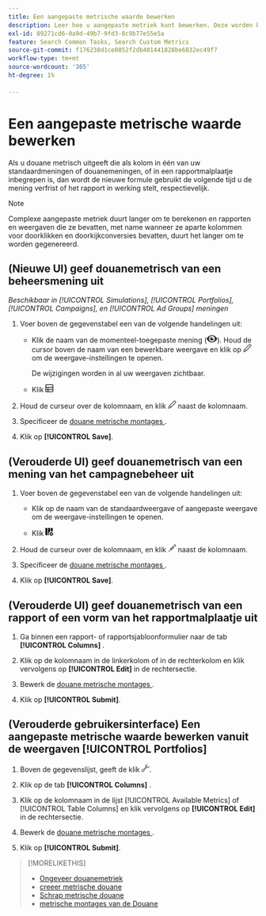```yaml
---
title: Een aangepaste metrische waarde bewerken
description: Leer hoe u aangepaste metriek kunt bewerken. Deze worden berekend op basis van standaardmeetwaarden.
exl-id: 89271cd6-0a9d-49b7-9fd3-8c9b77e55e5a
feature: Search Common Tasks, Search Custom Metrics
source-git-commit: f176238d1ce0852f2db401441828be6832ec49f7
workflow-type: tm+mt
source-wordcount: '365'
ht-degree: 1%

---
```


# Een aangepaste metrische waarde bewerken

Als u douane metrisch uitgeeft die als kolom in één van uw standaardmeningen of douanemeningen, of in een rapportmalplaatje inbegrepen is, dan wordt de nieuwe formule gebruikt de volgende tijd u de mening verfrist of het rapport in werking stelt, respectievelijk.

>[!NOTE]
>
>Complexe aangepaste metriek duurt langer om te berekenen en rapporten en weergaven die ze bevatten, met name wanneer ze aparte kolommen voor doorklikken en doorkijkconversies bevatten, duurt het langer om te worden gegenereerd.

## (Nieuwe UI) geef douanemetrisch van een beheersmening uit

*Beschikbaar in [!UICONTROL Simulations], [!UICONTROL Portfolios], [!UICONTROL Campaigns], en [!UICONTROL Ad Groups] meningen*

1. Voer boven de gegevenstabel een van de volgende handelingen uit:

   * Klik de naam van de momenteel-toegepaste mening (![ Mening ](/help/search-social-commerce/assets/view.png " Mening ")). Houd de cursor boven de naam van een bewerkbare weergave en klik op ![Bewerken](/help/search-social-commerce/assets/edit-new.png "Bewerken") om de weergave-instellingen te openen.

     De wijzigingen worden in al uw weergaven zichtbaar.

   * Klik ![ de Kolommen van de Douane van 0&rbrace; Douane ](/help/search-social-commerce/assets/custom-columns-new.png " om de montages van de kolomconfiguratie te openen.")

1. Houd de curseur over de kolomnaam, en klik ![ uitgeven ](/help/search-social-commerce/assets/edit-new.png " ") naast de kolomnaam.

1. Specificeer de [ douane metrische montages ](custom-metric-settings.md).

1. Klik op **[!UICONTROL Save]**.

## (Verouderde UI) geef douanemetrisch van een mening van het campagnebeheer uit

1. Voer boven de gegevenstabel een van de volgende handelingen uit:

   * Klik op de naam van de standaardweergave of aangepaste weergave om de weergave-instellingen te openen.

   * Klik ![ de Kolommen van de Douane van 0&rbrace; Douane ](/help/search-social-commerce/assets/custom-columns.png " om de montages van de kolomconfiguratie te openen.")

1. Houd de curseur over de kolomnaam, en klik ![ uitgeven ](/help/search-social-commerce/assets/edit.png " ") naast de kolomnaam.

1. Specificeer de [ douane metrische montages ](custom-metric-settings.md).

1. Klik op **[!UICONTROL Save]**.

## (Verouderde UI) geef douanemetrisch van een rapport of een vorm van het rapportmalplaatje uit

1. Ga binnen een rapport- of rapportsjabloonformulier naar de tab **[!UICONTROL Columns]** .

1. Klik op de kolomnaam in de linkerkolom of in de rechterkolom en klik vervolgens op **[!UICONTROL Edit]** in de rechtersectie.

1. Bewerk de [ douane metrische montages ](custom-metric-settings.md).

1. Klik op **[!UICONTROL Submit]**.

## (Verouderde gebruikersinterface) Een aangepaste metrische waarde bewerken vanuit de weergaven [!UICONTROL Portfolios]

1. Boven de gegevenslijst, geeft de klik ![ Geselecteerde Mening ](/help/search-social-commerce/assets/view-settings.png " uit Geselecteerde Mening ").

1. Klik op de tab **[!UICONTROL Columns]** .

1. Klik op de kolomnaam in de lijst [!UICONTROL Available Metrics] of [!UICONTROL Table Columns] en klik vervolgens op **[!UICONTROL Edit]** in de rechtersectie.

1. Bewerk de [ douane metrische montages ](custom-metric-settings.md).

1. Klik op **[!UICONTROL Submit]**.

>[!MORELIKETHIS]
>
>* [ Ongeveer douanemetriek ](custom-metric-about.md)
>* [ creeer metrische douane ](custom-metric-create.md)
>* [ Schrap metrische douane ](custom-metric-delete.md)
>* [ metrische montages van de Douane ](custom-metric-settings.md)
